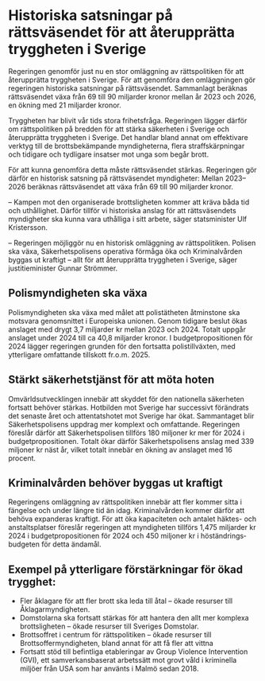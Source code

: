 # Historiska satsningar på rättsväsendet för att återupprätta tryggheten i Sverige

Regeringen genomför just nu en stor omläggning av rättspolitiken för att återupprätta tryggheten i Sverige. För att genomföra den omläggningen gör regeringen historiska satsningar på rättsväsendet. Sammanlagt beräknas rättsväsendet växa från 69 till 90 miljarder kronor mellan år 2023 och 2026, en ökning med 21 miljarder kronor.

Tryggheten har blivit vår tids stora frihetsfråga. Regeringen lägger därför om rättspolitiken på bredden för att stärka säkerheten i Sverige och återupprätta tryggheten i Sverige. Det handlar bland annat om effektivare verktyg till de brottsbekämpande myndigheterna, flera straffskärpningar och tidigare och tydligare insatser mot unga som begår brott.

För att kunna genomföra detta måste rättsväsendet stärkas. Regeringen gör därför en historisk satsning på rättsväsendet myndigheter: Mellan 2023–2026 beräknas rättsväsendet att växa från 69 till 90 miljarder kronor.

– Kampen mot den organiserade brottsligheten kommer att kräva båda tid och uthållighet. Därför tillför vi historiska anslag för att rättsväsendets myndigheter ska kunna vara uthålliga i sitt arbete, säger statsminister Ulf Kristersson.

– Regeringen möjliggör nu en historisk omläggning av rättspolitiken. Polisen ska växa, Säkerhetspolisens operativa förmåga öka och Kriminalvården byggas ut kraftigt – allt för att återupprätta tryggheten i Sverige, säger justitieminister Gunnar Strömmer.

## Polismyndigheten ska växa

Polismyndigheten ska växa med målet att polistätheten åtminstone ska motsvara genomsnittet i Europeiska unionen. Genom tidigare beslut ökas anslaget med drygt 3,7 miljarder kr mellan 2023 och 2024. Totalt uppgår anslaget under 2024 till ca 40,8 miljarder kronor. I budgetpropositionen för 2024 lägger regeringen grunden för den fortsatta polistillväxten, med ytterligare omfattande tillskott fr.o.m. 2025.

## Stärkt säkerhetstjänst för att möta hoten

Omvärldsutvecklingen innebär att skyddet för den nationella säkerheten fortsatt behöver stärkas. Hotbilden mot Sverige har successivt förändrats det senaste året och attentatshotet mot Sverige har ökat. Sammantaget blir Säkerhetspolisens uppdrag mer komplext och omfattande. Regeringen föreslår därför att Säkerhetspolisen tillförs 180 miljoner kr mer för 2024 i budgetpropositionen. Totalt ökar därför Säkerhetspolisens anslag med 339 miljoner kr näst år, vilket totalt innebär en ökning av anslaget med 16 procent.

## Kriminalvården behöver byggas ut kraftigt

Regeringens omläggning av rättspolitiken innebär att fler kommer sitta i fängelse och under längre tid än idag. Kriminalvården kommer därför att behöva expanderas kraftigt. För att öka kapaciteten och antalet häktes- och anstaltsplatser föreslår regeringen att myndigheten tillförs 1,475 miljarder kr 2024 i budget­propositionen för 2024 och 450 miljoner kr i höständrings­budgeten för detta ändamål.

## Exempel på ytterligare förstärkningar för ökad trygghet:

* Fler åklagare för att fler brott ska leda till åtal – ökade resurser till Åklagarmyndigheten.
* Domstolarna ska fortsatt stärkas för att hantera den allt mer komplexa brottsligheten – ökade resurser till Sveriges Domstolar.
* Brottsoffret i centrum för rättspolitiken – ökade resurser till Brottsoffermyndigheten, bland annat för att få fler att vittna
* Fortsatt stöd till befintliga etableringar av Group Violence Intervention (GVI), ett samverkansbaserat arbetssätt mot grovt våld i kriminella miljöer från USA som har använts i Malmö sedan 2018.
